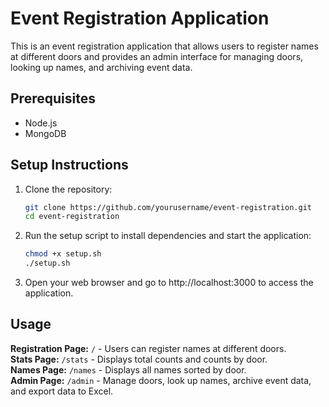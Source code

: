 # Event Registration Application

This is an event registration application that allows users to register names at different doors and provides an admin interface for managing doors, looking up names, and archiving event data.

## Prerequisites

- Node.js
- MongoDB

## Setup Instructions

1. Clone the repository:

   ```bash
   git clone https://github.com/yourusername/event-registration.git
   cd event-registration


2. Run the setup script to install dependencies and start the application:

    ```bash
   chmod +x setup.sh
   ./setup.sh


3. Open your web browser and go to http://localhost:3000 to access the application.

## Usage
**Registration Page:** `/` - Users can register names at different doors. <br>
**Stats Page:** `/stats` - Displays total counts and counts by door. <br>
**Names Page:** `/names` - Displays all names sorted by door. <br>
**Admin Page:** `/admin` - Manage doors, look up names, archive event data, and export data to Excel.
